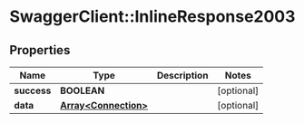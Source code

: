 # SwaggerClient::InlineResponse2003

## Properties
Name | Type | Description | Notes
------------ | ------------- | ------------- | -------------
**success** | **BOOLEAN** |  | [optional] 
**data** | [**Array&lt;Connection&gt;**](Connection.md) |  | [optional] 


